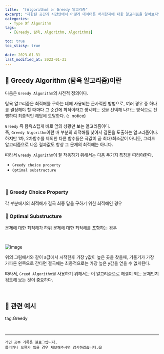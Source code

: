 ```yaml
---
title:  "[Algorithm] 📈 Greedy 알고리즘"
excerpt: "제한된 공간과 시간안에서 어떻게 데이터를 처리할지에 대한 알고리즘을 알아보자"
categories:
  - Type Of Algorithm
tags:
  - [Greedy, 탐욕, Algorithm, Algorithm1]

toc: true
toc_sticky: true
 
date: 2023-01-31
last_modified_at: 2023-01-31
---
```


## 📘 Greedy Algorithm (탐욕 알고리즘)이란

다음은 `Greedy Algorithm`의 사전적 정의이다.  

탐욕 알고리즘은 최적해를 구하는 데에 사용되는 근사적인 방법으로, 여러 경우 중 하나를 결정해야 할 때마다 그 순간에 최적이라고 생각되는 것을 선택해 나가는 방식으로 진행하여 최종적인 해답에 도달한다.
{: .notice} 

`Greedy` 즉 탐욕스럽게 바로 앞의 상황만 보는 알고리즘이다.  
즉, `Greedy Algorithm`이란 매 부분의 최적해를 찾아서 결론을 도출하는 알고리즘이다.  
하지만 1차, 2차함수를 제외한 다른 함수들은 극값이 곧 최대/최소값이 아니듯, 그리드 알고리즘으로 나온 결과값도 항상 그 문제의 최적해는 아니다.  

따라서 `Greedy Algorithm`이 잘 작동하기 위해서는 다음 두가지 특징을 따라야한다.

 - `Greedy choice property`
 - `Optimal substructure`

<br>

### 📌 Greedy Choice Property

각 부분에서의 최적해가 결국 최종 답을 구하기 위한 최적해인 경우

### 📌 Optimal Substructure

문제에 대한 최적해가 하위 문제에 대한 최적해를 포함하는 경우

<br>

![image](https://user-images.githubusercontent.com/37824506/216756414-0425f5a9-2f2e-4c14-a63b-6bede2a97302.png)

위의 그림에서와 같이 a값에서 시작한후 가장 y값이 높은 곳을 찾을때, 기울기가 가장 가파른 왼쪽으로 간다면 결국에는 최종적으로는 가장 높은 y값을 얻을 수 없게된다.  

따라서, `Greed Algorithm`을 사용하기 위해서는 이 알고리즘으로 해결이 되는 문제인지 검토해 보는 것이 중요하다.

<br>

## 📖 관련 예시


tag:Greedy



<br>


***
    개인 공부 기록용 블로그입니다.
    틀리거나 오류가 있을 경우 제보해주시면 감사하겠습니다.😁